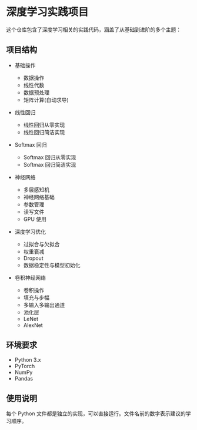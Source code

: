 # 深度学习实践项目

这个仓库包含了深度学习相关的实践代码，涵盖了从基础到进阶的多个主题：

## 项目结构

- 基础操作

  - 数据操作
  - 线性代数
  - 数据预处理
  - 矩阵计算(自动求导)

- 线性回归

  - 线性回归从零实现
  - 线性回归简洁实现

- Softmax 回归

  - Softmax 回归从零实现
  - Softmax 回归简洁实现

- 神经网络

  - 多层感知机
  - 神经网络基础
  - 参数管理
  - 读写文件
  - GPU 使用

- 深度学习优化

  - 过拟合与欠拟合
  - 权重衰减
  - Dropout
  - 数据稳定性与模型初始化

- 卷积神经网络
  - 卷积操作
  - 填充与步幅
  - 多输入多输出通道
  - 池化层
  - LeNet
  - AlexNet

## 环境要求

- Python 3.x
- PyTorch
- NumPy
- Pandas

## 使用说明

每个 Python 文件都是独立的实现，可以直接运行。文件名前的数字表示建议的学习顺序。
